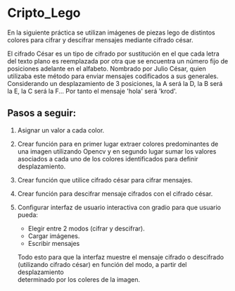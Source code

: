 # Cripto_Lego

En la siguiente práctica se utilizan imágenes de piezas lego de distintos colores para cifrar y descifrar mensajes mediante cifrado césar.

El cifrado César es un tipo de cifrado por sustitución en el que cada letra del texto plano es reemplazada por otra que se encuentra un número fijo de posiciones adelante en el alfabeto. Nombrado por Julio César, quien utilizaba este método para enviar mensajes codificados a sus generales.
Considerando un desplazamiento de 3 posiciones, la A será la D, la B será la E, la C será la F... Por tanto el mensaje 'hola' será 'krod'.

## Pasos a seguir:

1. Asignar un valor a cada color.
2. Crear función para en primer lugar extraer colores predominantes de una imagen utilizando Opencv y en segundo lugar sumar los valores asociados a cada uno de los colores identificados para definir desplazamiento.
3. Crear función que utilice cifrado césar para cifrar mensajes.
4. Crear función para descifrar mensaje cifrados con el cifrado césar.
5. Configurar interfaz de usuario interactiva con gradio para que usuario pueda:
   - Elegir entre 2 modos (cifrar y descifrar).
   - Cargar imágenes.
   - Escribir mensajes
     
   Todo esto para que la interfaz muestre el mensaje cifrado o descifrado (utilizando cifrado césar) en función del modo, a partir del desplazamiento   
   determinado por los coleres de la imagen.
